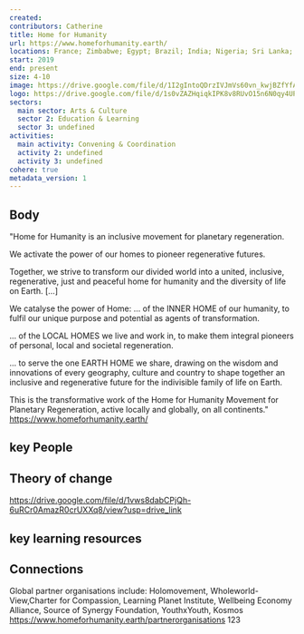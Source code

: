 ```yaml
---
created:
contributors: Catherine
title: Home for Humanity
url: https://www.homeforhumanity.earth/ 
locations: France; Zimbabwe; Egypt; Brazil; India; Nigeria; Sri Lanka; Jordan; Morocco; Jerusalem 
start: 2019
end: present
size: 4-10
image: https://drive.google.com/file/d/1I2gIntoQDrzIVJmVs60vn_kwjBZfYfAE/view?usp=drive_link
logo: https://drive.google.com/file/d/1s0vZAZHqiqkIPK8v8RUvO15n6N0qy4UP/view?usp=drive_link
sectors:
  main sector: Arts & Culture
  sector 2: Education & Learning
  sector 3: undefined
activities: 
  main activity: Convening & Coordination
  activity 2: undefined
  activity 3: undefined
cohere: true
metadata_version: 1
---
```



## Body

"Home for Humanity is an inclusive movement for planetary regeneration.

We activate the power of our homes to pioneer regenerative futures.

Together, we strive to transform our divided world into a united, inclusive, regenerative, just and peaceful home for humanity and the diversity of life on Earth. [...]

We catalyse the power of Home:
... of the INNER HOME of our humanity, to fulfil our unique purpose and potential as agents of transformation. 

... of the LOCAL HOMES we live and work in, to make them integral pioneers of personal, local and societal regeneration.

... to serve the one EARTH HOME we share, drawing on the wisdom and innovations of every geography, culture and country to shape together an inclusive and regenerative future for the indivisible family of life on Earth.

​This is the transformative work of the Home for Humanity Movement for Planetary Regeneration, active locally and globally, on all continents."
https://www.homeforhumanity.earth/ 

## key People



## Theory of change

https://drive.google.com/file/d/1vws8dabCPjQh-6uRCr0AmazR0crUXXq8/view?usp=drive_link

## key learning resources



## Connections

Global partner organisations include: Holomovement, Wholeworld-View,Charter for Compassion, Learning Planet Institute, Wellbeing Economy Alliance, Source of Synergy Foundation, YouthxYouth, Kosmos https://www.homeforhumanity.earth/partnerorganisations 123

